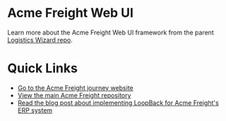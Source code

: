# Acme Freight Web UI

Learn more about the Acme Freight Web UI framework from the parent [Logistics Wizard repo](https://github.com/IBM-Bluemix/logistics-wizard-webui).

# Quick Links
- [Go to the Acme Freight journey website](http://developer.ibm.com/code/journey/unlock-enterprise-data-using-apis?cm_mmc=github-code-_-native-_-acme-_-journey&cm_mmca1=000019RT&cm_mmca2=10004796)
- [View the main Acme Freight repository](https://github.com/ibm/acme-freight)
- [Read the blog post about implementing LoopBack for Acme Freight's ERP system](https://developer.ibm.com/code/2017/05/04/unlock-enterprise-data-with-loopback?cm_mmc=github-code-_-native-_-acme-_-related-content&cm_mmca1=000019RT&cm_mmca2=10004796)